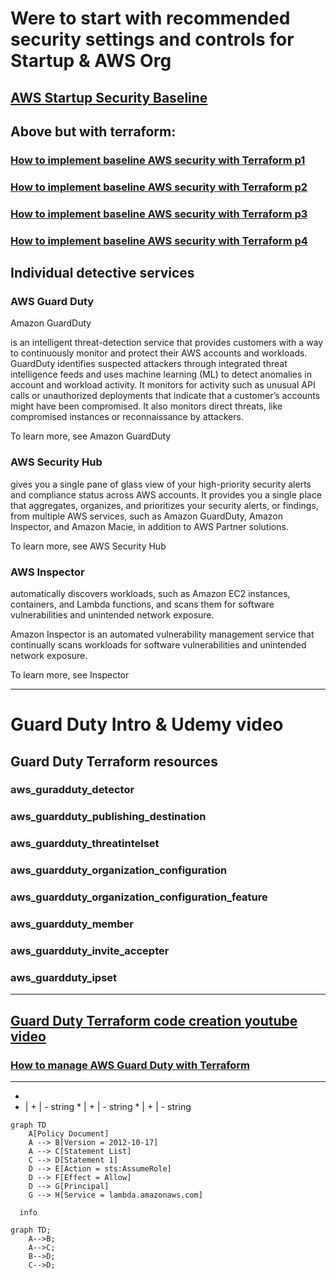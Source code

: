 # Were to start with recommended security settings and controls for Startup & AWS Org

## [AWS Startup Security Baseline](https://docs.aws.amazon.com/prescriptive-guidance/latest/aws-startup-security-baseline/welcome.html)
## Above but with terraform:
### [How to implement baseline AWS security with Terraform p1](https://blog.avangards.io/how-to-implement-aws-ssb-controls-in-terraform-part-1)
### [How to implement baseline AWS security with Terraform p2](https://blog.avangards.io/how-to-implement-aws-ssb-controls-in-terraform-part-2)
### [How to implement baseline AWS security with Terraform p3](https://blog.avangards.io/how-to-implement-aws-ssb-controls-in-terraform-part-3)
### [How to implement baseline AWS security with Terraform p4](https://blog.avangards.io/how-to-implement-aws-ssb-controls-in-terraform-part-4)
## Individual detective services
### AWS Guard Duty
Amazon GuardDuty 

is an intelligent threat-detection service that provides customers with a way to continuously monitor and protect their AWS accounts and workloads. GuardDuty identifies suspected attackers through integrated threat intelligence feeds and uses machine learning (ML) to detect anomalies in account and workload activity. It monitors for activity such as unusual API calls or unauthorized deployments that indicate that a customer’s accounts might have been compromised. It also monitors direct threats, like compromised instances or reconnaissance by attackers.

To learn more, see Amazon GuardDuty
<IMG>

### AWS Security Hub
 gives you a single pane of glass view of your high-priority security alerts and compliance status across AWS accounts. It provides you a single place that aggregates, organizes, and prioritizes your security alerts, or findings, from multiple AWS services, such as Amazon GuardDuty, Amazon Inspector, and Amazon Macie, in addition to AWS Partner solutions.

To learn more, see AWS Security Hub
<IMG>

### AWS Inspector
automatically discovers workloads, such as Amazon EC2 instances, containers, and Lambda functions, and scans them for software vulnerabilities and unintended network exposure.

Amazon Inspector is an automated vulnerability management service that continually scans workloads for software vulnerabilities and unintended network exposure.

To learn more, see Inspector
<IMG>
______
# Guard Duty Intro & Udemy video
## Guard Duty Terraform resources
### aws_guradduty_detector 
### aws_guardduty_publishing_destination
### aws_guardduty_threatintelset 
### aws_guardduty_organization_configuration
### aws_guardduty_organization_configuration_feature
### aws_guardduty_member
### aws_guardduty_invite_accepter 
### aws_guardduty_ipset
___________________
## [Guard Duty Terraform code creation youtube video](https://www.youtube.com/watch?v=pKuDpeLFxtI&t=939s)
### [How to manage AWS Guard Duty with Terraform](https://blog.avangards.io/how-to-manage-amazon-guardduty-in-aws-organizations-using-terraform)
_________________  

* 
* | + | - string
        * | + | - string
                * | + | - string


```mermaid
graph TD
    A[Policy Document]
    A --> B[Version = 2012-10-17]
    A --> C[Statement List]
    C --> D[Statement 1]
    D --> E[Action = sts:AssumeRole]
    D --> F[Effect = Allow]
    D --> G[Principal]
    G --> H[Service = lambda.amazonaws.com]
```

```mermaid
  info
```

```mermaid
graph TD;
    A-->B;
    A-->C;
    B-->D;
    C-->D;
```

